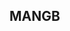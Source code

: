 <script setup lang="ts">   
import { onMounted } from 'vue' 

onMounted(() => {
  window.location.href = '/sm/hcloud'
})
</script>

<section >
  <h1>MANGB</h1>
</section>
